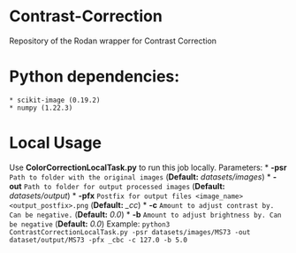 # Contrast-Correction

Repository of the Rodan wrapper for Contrast Correction

# Python dependencies:

    * scikit-image (0.19.2)
    * numpy (1.22.3)

# Local Usage
Use **ColorCorrectionLocalTask.py** to run this job locally.
Parameters:
    * **-psr** `Path to folder with the original images` (**Default:** *datasets/images*)
    * **-out** `Path to folder for output processed images` (**Default:** *datasets/output*)
    * **-pfx** `Postfix for output files <image_name><output_postfix>.png` (**Default:** *_cc*)
    * **-c** `Amount to adjust contrast by. Can be negative.` (**Default:** *0.0*)
    * **-b** `Amount to adjust brightness by. Can be negative` (**Default:** *0.0*)
Example: `python3 ContrastCorrectionLocalTask.py -psr datasets/images/MS73 -out dataset/output/MS73 -pfx _cbc -c 127.0 -b 5.0`
